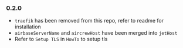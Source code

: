 ### 0.2.0
- `traefik` has been removed from this repo, refer to readme for installation
- `airbaseServerName` and `aircrewHost` have been merged into `jetHost`
- Refer to `Setup TLS` in `HowTo` to setup tls
